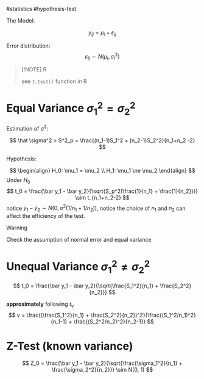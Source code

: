 #statistics #hypothesis-test 

The Model:

$$
y_{ij} = \mu_i + \varepsilon_{ij}
$$


Error distribution:
$$
\varepsilon_{ij} \sim N(\mu_i, \sigma_i^2)
$$

>[!NOTE] R
>
> see `t.test()` function in R


# Equal Variance $\sigma_1^2=\sigma_2^2$
Estimation of $\sigma^2$:

$$
\hat \sigma^2 = S^2_p = \frac{(n_1-1)S_1^2 + (n_2-1)S_2^2}{n_1+n_2 -2}
$$

Hypothesis:

$$
\begin{align}
H_0: \mu_1 = \mu_2 \\
H_1: \mu_1 \ne \mu_2
\end{align}
$$
Under $H_0$
$$
t_0 = \frac{\bar y_1 - \bar y_2}{\sqrt{S_p^2(\frac{1}{n_1} + \frac{1}{n_2})}}
\sim t_{n_1+n_2-2}
$$
notice $\bar y_1 - \bar y_2 \sim N(0, \sigma^2(1/n_1 + 1/n_2))$, notice the choice of $n_1$ and $n_2$ can affect the efficiency of the test.


> [!WARNING]
> Check the assumption of normal error and equal variance



# Unequal Variance $\sigma_1^2 \ne \sigma_2^2$

$$
t_0 = \frac{\bar y_1 - \bar y_2}{\sqrt{\frac{S_1^2}{n_1} + \frac{S_2^2}{n_2}}}
$$

**approximately** following $t_v$
$$
 v = \frac{(\frac{S_1^2}{n_1} + \frac{S_2^2}{n_2})^2}{\frac{(S_1^2/n_1)^2}{n_1-1} + \frac{(S_2^2/n_2)^2}{n_2-1}}
$$


# Z-Test (known variance)

$$
Z_0 = \frac{\bar y_1 - \bar y_2}{\sqrt{\frac{\sigma_1^2}{n_1} + \frac{\sigma_2^2}{n_2}}}
\sim N(0, 1)
$$